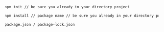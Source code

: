 <!-- !Creating NPM -->

```bash
npm init // be sure you already in your directory project
```

<!-- !Installing external module -->

```bash
npm install // package name // be sure you already in your directory project
```

<!-- !Information of dependencies of that package -->

```
package.json / package-lock.json
```
